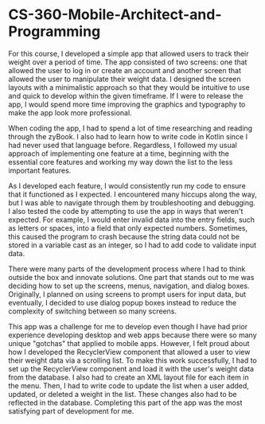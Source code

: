 # CS-360-Mobile-Architect-and-Programming

For this course, I developed a simple app that allowed users to track their weight over a period of time. The app consisted of two screens: one that allowed the user to log in or create an account and another screen that allowed the user to manipulate their weight data. I designed the screen layouts with a minimalistic approach so that they would be intuitive to use and quick to develop within the given timeframe. If I were to release the app, I would spend more time improving the graphics and typography to make the app look more professional.

When coding the app, I had to spend a lot of time researching and reading through the zyBook. I also had to learn how to write code in Kotlin since I had never used that language before. Regardless, I followed my usual approach of implementing one feature at a time, beginning with the essential core features and working my way down the list to the less important features.

As I developed each feature, I would consistently run my code to ensure that it functioned as I expected. I encountered many hiccups along the way, but I was able to navigate through them by troubleshooting and debugging. I also tested the code by attempting to use the app in ways that weren't expected. For example, I would enter invalid data into the entry fields, such as letters or spaces, into a field that only expected numbers. Sometimes, this caused the program to crash because the string data could not be stored in a variable cast as an integer, so I had to add code to validate input data.

There were many parts of the development process where I had to think outside the box and innovate solutions. One part that stands out to me was deciding how to set up the screens, menus, navigation, and dialog boxes. Originally, I planned on using screens to prompt users for input data, but eventually, I decided to use dialog popup boxes instead to reduce the complexity of switching between so many screens.

This app was a challenge for me to develop even though I have had prior experience developing desktop and web apps because there were so many unique "gotchas" that applied to mobile apps. However, I felt proud about how I developed the RecyclerView component that allowed a user to view their weight data via a scrolling list. To make this work successfully, I had to set up the RecyclerView component and load it with the user's weight data from the database. I also had to create an XML layout file for each item in the menu. Then, I had to write code to update the list when a user added, updated, or deleted a weight in the list. These changes also had to be reflected in the database. Completing this part of the app was the most satisfying part of development for me.
